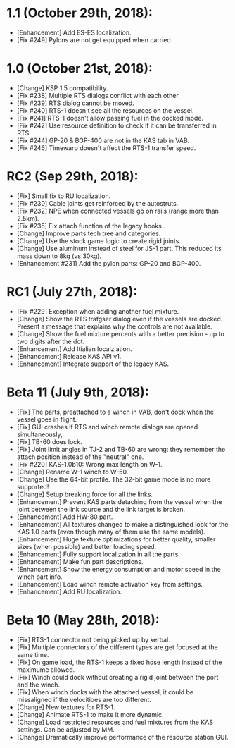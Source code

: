 # 1.1 (October 29th, 2018):
* [Enhancement] Add ES-ES localization.
* [Fix #249] Pylons are not get equipped when carried.

# 1.0 (October 21st, 2018):
* [Change] KSP 1.5 compatibility.
* [Fix #238] Multiple RTS dialogs conflict with each other.
* [Fix #239] RTS dialog cannot be moved.
* [Fix #240] RTS-1 doesn't see all the resources on the vessel.
* [Fix #241] RTS-1 doesn't allow passing fuel in the docked mode.
* [Fix #242] Use resource definition to check if it can be transferred in RTS.
* [Fix #244] GP-20 & BGP-400 are not in the KAS tab in VAB.
* [Fix #246] Timewarp doesn't affect the RTS-1 transfer speed.

# RC2 (Sep 29th, 2018):
* [Fix] Small fix to RU localization.
* [Fix #230] Cable joints get reinforced by the autostruts.
* [Fix #232] NPE when connected vessels go on rails (range more than 2.5km).
* [Fix #235] Fix attach function of the legacy hooks .
* [Change] Improve parts tech tree and categories.
* [Change] Use the stock game logic to create rigid joints.
* [Change] Use aluminum instead of steel for JS-1 part. This reduced its mass down to 8kg (vs 30kg).
* [Enhancement #231] Add the pylon parts: GP-20 and BGP-400.

# RC1 (July 27th, 2018):
* [Fix #229] Exception when adding another fuel mixture.
* [Change] Show the RTS trafgser dialog even if the vessels are docked. Present a message that explains why the controls are not available.
* [Change] Show the fuel mixture percents with a better precision - up to two digits after the dot.
* [Enhancement] Add Itialian localziation.
* [Enhancement] Release KAS API v1.
* [Enhancement] Integrate support of the legacy KAS.

# Beta 11 (July 9th, 2018):
* [Fix] The parts, preattached to a winch in VAB, don't dock when the vessel goes in flight.
* [Fix] GUI crashes if RTS and winch remote dialogs are opened simultaneously,
* [Fix] TB-60 does lock.
* [Fix] Joint limit angles in TJ-2 and TB-60 are wrong: they remember the attach position instead of the "neutral" one.
* [Fix #220] KAS-1.0b10: Wrong max length on W-1.
* [Change] Rename W-1 winch to W-50.
* [Change] Use the 64-bit profile. The 32-bit game mode is no more supported!
* [Change] Setup breaking force for all the links.
* [Enhancement] Prevent KAS parts detaching from the vessel when the joint between the link source and the link target is broken.
* [Enhancement] Add HW-80 part.
* [Enhancement] All textures changed to make a distinguished look for the KAS 1.0 parts (even though many of them use the same models).
* [Enhancement] Huge texture optimizations for better quality, smaller sizes (when possible) and better loading speed.
* [Enhancement] Fully support localization in all the parts.
* [Enhancement] Make fun part descriptions.
* [Enhancement] Show the energy consumption and motor speed in the winch part info.
* [Enhancement] Load winch remote activation key from settings.
* [Enhancement] Add RU localization.

# Beta 10 (May 28th, 2018):
* [Fix] RTS-1 connector not being picked up by kerbal.
* [Fix] Multiple connectors of the different types are get focused at the same time.
* [Fix] On game load, the RTS-1 keeps a fixed hose length instead of the maximume allowed.
* [Fix] Winch could dock without creating a rigid joint between the port and the winch.
* [Fix] When winch docks with the attached vessel, it could be missaligned if the velocitioes are too different.
* [Change] New textures for RTS-1.
* [Change] Animate RTS-1 to make it more dynamic.
* [Change] Load restricted resources and fuel mixtures from the KAS settings. Can be adjusted by MM.
* [Change] Dramatically improve performance of the resource station GUI.
